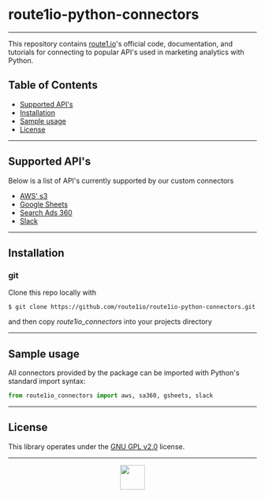 # route1io-python-connectors

---

This repository contains [route1.io](http://route1.io/index.html)'s official code, documentation, and tutorials for connecting to popular API's used in marketing analytics with Python.

## Table of Contents
* [Supported API's](#supported)
* [Installation](#installation)
* [Sample usage](#usage)
* [License](#license)

---

## Supported API's <a name="supported"></a>
Below is a list of API's currently supported by our custom connectors
* [AWS' s3](route1io_connectors/aws.py)
* [Google Sheets](route1io_connectors/gsheets.py)
* [Search Ads 360](route1io_connectors/sa360.py)
* [Slack](route1io_connectors/slack.py)

---

## Installation <a name="installation"></a>

### git
Clone this repo locally with
```shell
$ git clone https://github.com/route1io/route1io-python-connectors.git
```
and then copy *route1io_connectors* into your projects directory

---

## Sample usage <a name="usage"></a>
All connectors provided by the package can be imported with Python's standard import syntax:
```python
from route1io_connectors import aws, sa360, gsheets, slack
```

---

## License <a name="license"></a>
This library operates under the [GNU GPL v2.0](LICENSE) license.

---

<p align="center">
  <img src="media/route1io.png" width="50px">
</p>
